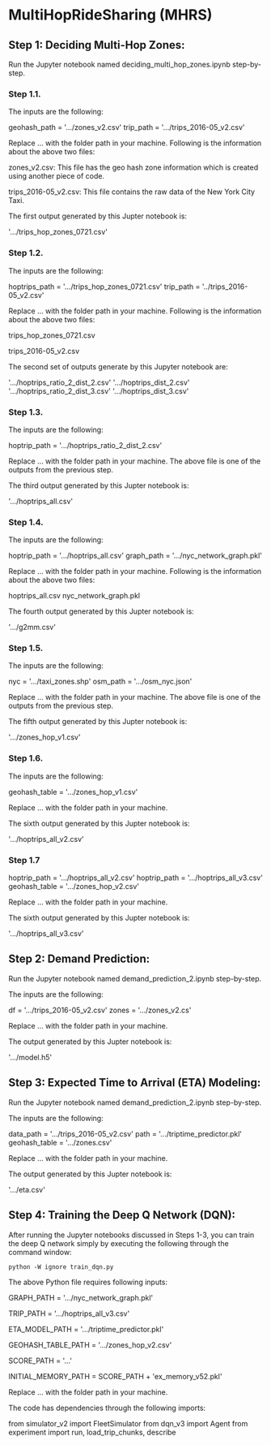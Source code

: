 # MultiHopRideSharing (MHRS)


## Step 1: Deciding Multi-Hop Zones:

Run the Jupyter notebook named deciding_multi_hop_zones.ipynb step-by-step.


### Step 1.1.

The inputs are the following:

geohash_path = '.../zones_v2.csv'
trip_path = '.../trips_2016-05_v2.csv'

Replace ... with the folder path in your machine. Following is the information about the above two files:

zones_v2.csv: This file has the geo hash zone information which is created using another piece of code.

trips_2016-05_v2.csv: This file contains the raw data of the New York City Taxi.


The first output generated by this Jupter notebook is:

'.../trips_hop_zones_0721.csv'

### Step 1.2.

The inputs are the following:

hoptrips_path = '.../trips_hop_zones_0721.csv'
trip_path = '../trips_2016-05_v2.csv'

Replace ... with the folder path in your machine. Following is the information about the above two files:

trips_hop_zones_0721.csv

trips_2016-05_v2.csv


The second set of outputs generate by this Jupyter notebook are:

'.../hoptrips_ratio_2_dist_2.csv'
'.../hoptrips_dist_2.csv'
'.../hoptrips_ratio_2_dist_3.csv'
'.../hoptrips_dist_3.csv'



### Step 1.3.

The inputs are the following:

hoptrip_path = '.../hoptrips_ratio_2_dist_2.csv'


Replace ... with the folder path in your machine. The above file is one of the outputs from the previous step.


The third output generated by this Jupter notebook is:

'.../hoptrips_all.csv'


### Step 1.4.

The inputs are the following:

hoptrip_path = '.../hoptrips_all.csv'
graph_path = '.../nyc_network_graph.pkl'


Replace ... with the folder path in your machine. Following is the information about the above two files:

hoptrips_all.csv
nyc_network_graph.pkl


The fourth output generated by this Jupter notebook is:

'.../g2mm.csv'


### Step 1.5.

The inputs are the following:

nyc = '.../taxi_zones.shp'
osm_path = '.../osm_nyc.json'


Replace ... with the folder path in your machine. The above file is one of the outputs from the previous step.

The fifth output generated by this Jupter notebook is:

'.../zones_hop_v1.csv'


### Step 1.6.

The inputs are the following:

geohash_table = '.../zones_hop_v1.csv'

Replace ... with the folder path in your machine.

The sixth output generated by this Jupter notebook is:

'.../hoptrips_all_v2.csv'


### Step 1.7

hoptrip_path = '.../hoptrips_all_v2.csv'
hoptrip_path = '.../hoptrips_all_v3.csv'
geohash_table = '.../zones_hop_v2.csv'


Replace ... with the folder path in your machine.

The sixth output generated by this Jupter notebook is:

'.../hoptrips_all_v3.csv'



## Step 2: Demand Prediction:


Run the Jupyter notebook named demand_prediction_2.ipynb step-by-step.

The inputs are the following:

df = '.../trips_2016-05_v2.csv'
zones = '.../zones_v2.cs'

Replace ... with the folder path in your machine.

The output generated by this Jupter notebook is:

'.../model.h5'

## Step 3: Expected Time to Arrival (ETA) Modeling:

Run the Jupyter notebook named demand_prediction_2.ipynb step-by-step.

The inputs are the following:

data_path = '.../trips_2016-05_v2.csv'
path = '.../triptime_predictor.pkl'
geohash_table = '.../zones.csv'

Replace ... with the folder path in your machine.

The output generated by this Jupter notebook is:

'.../eta.csv'


## Step 4: Training the Deep Q Network (DQN):

After running the Jupyter notebooks discussed in Steps 1-3, you can train the deep Q network simply by executing the following through the command window:

    python -W ignore train_dqn.py

The above Python file requires following inputs:

GRAPH_PATH = '.../nyc_network_graph.pkl'

TRIP_PATH = '.../hoptrips_all_v3.csv'

ETA_MODEL_PATH = '.../triptime_predictor.pkl'

GEOHASH_TABLE_PATH = '.../zones_hop_v2.csv'

SCORE_PATH = '...'

INITIAL_MEMORY_PATH = SCORE_PATH + 'ex_memory_v52.pkl'

Replace ... with the folder path in your machine.

The code has dependencies through the following imports:

from simulator_v2 import FleetSimulator
from dqn_v3 import Agent
from experiment import run, load_trip_chunks, describe

